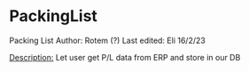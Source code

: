# PackingList
Packing List
Author: Rotem (?)
Last edited: Eli 16/2/23

<u>Description:</u> Let user get P/L data from ERP and store in our DB
